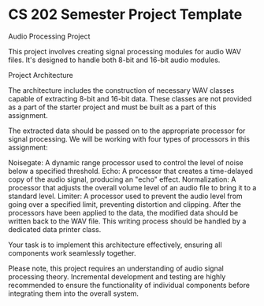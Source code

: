 # CS 202 Semester Project Template

Audio Processing Project

This project involves creating signal processing modules for audio WAV files. It's designed to handle both 8-bit and 16-bit audio modules.

Project Architecture

The architecture includes the construction of necessary WAV classes capable of extracting 8-bit and 16-bit data. These classes are not provided as a part of the starter project and must be built as a part of this assignment.

The extracted data should be passed on to the appropriate processor for signal processing. We will be working with four types of processors in this assignment:

Noisegate: A dynamic range processor used to control the level of noise below a specified threshold.
Echo: A processor that creates a time-delayed copy of the audio signal, producing an "echo" effect.
Normalization: A processor that adjusts the overall volume level of an audio file to bring it to a standard level.
Limiter: A processor used to prevent the audio level from going over a specified limit, preventing distortion and clipping.
After the processors have been applied to the data, the modified data should be written back to the WAV file. This writing process should be handled by a dedicated data printer class.

Your task is to implement this architecture effectively, ensuring all components work seamlessly together.

Please note, this project requires an understanding of audio signal processing theory. Incremental development and testing are highly recommended to ensure the functionality of individual components before integrating them into the overall system.
